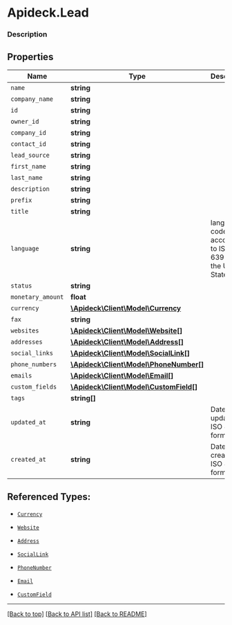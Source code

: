 # Apideck.Lead

### Description

## Properties
Name | Type | Description | Notes
------------ | ------------- | ------------- | -------------
`name` | **string** |  | 
`company_name` | **string** |  | 
`id` | **string** |  | [optional] 
`owner_id` | **string** |  | [optional] 
`company_id` | **string** |  | [optional] 
`contact_id` | **string** |  | [optional] 
`lead_source` | **string** |  | [optional] 
`first_name` | **string** |  | [optional] 
`last_name` | **string** |  | [optional] 
`description` | **string** |  | [optional] 
`prefix` | **string** |  | [optional] 
`title` | **string** |  | [optional] 
`language` | **string** | language code according to ISO 639-1. For the United States - EN | [optional] 
`status` | **string** |  | [optional] 
`monetary_amount` | **float** |  | [optional] 
`currency` | [**\Apideck\Client\Model\Currency**](Currency.md) |  | [optional] 
`fax` | **string** |  | [optional] 
`websites` | [**\Apideck\Client\Model\Website[]**](Website.md) |  | [optional] 
`addresses` | [**\Apideck\Client\Model\Address[]**](Address.md) |  | [optional] 
`social_links` | [**\Apideck\Client\Model\SocialLink[]**](SocialLink.md) |  | [optional] 
`phone_numbers` | [**\Apideck\Client\Model\PhoneNumber[]**](PhoneNumber.md) |  | [optional] 
`emails` | [**\Apideck\Client\Model\Email[]**](Email.md) |  | [optional] 
`custom_fields` | [**\Apideck\Client\Model\CustomField[]**](CustomField.md) |  | [optional] 
`tags` | **string[]** |  | [optional] 
`updated_at` | **string** | Date updated in ISO 8601 format | [optional] 
`created_at` | **string** | Date created in ISO 8601 format | [optional] 





## Referenced Types:















* [`Currency`](Currency.md)

* [`Website`](Website.md)
* [`Address`](Address.md)
* [`SocialLink`](SocialLink.md)
* [`PhoneNumber`](PhoneNumber.md)
* [`Email`](Email.md)
* [`CustomField`](CustomField.md)




---

[[Back to top]](#) [[Back to API list]](../../../../README.md#documentation-for-api-endpoints) [[Back to README]](../../../../README.md)


